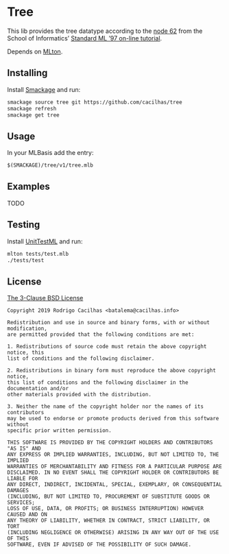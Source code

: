 [license]: https://opensource.org/licenses/BSD-3-Clause
[mlton]: http://mlton.org/
[node62]: http://homepages.inf.ed.ac.uk/stg/NOTES/node62.html
[smackage]: http://www.elsman.com/lessons/2014/10/02/getting-started-with-smackage
[tutorial]: http://homepages.inf.ed.ac.uk/stg/NOTES/notes.html
[unittestml]: https://github.com/cacilhas/UnitTestML

# Tree

This lib provides the tree datatype according to the [node 62][node62] from the
School of Informatics’ [Standard ML ’97 on-line tutorial][tutorial].

Depends on [MLton][mlton].

## Installing

Install [Smackage][smackage] and run:

```sh
smackage source tree git https://github.com/cacilhas/tree
smackage refresh
smackage get tree
```

## Usage

In your MLBasis add the entry:

```sml
$(SMACKAGE)/tree/v1/tree.mlb
```

## Examples

TODO

## Testing

Install [UnitTestML][unittestml] and run:

```sh
mlton tests/test.mlb
./tests/test
```

## License

[The 3-Clause BSD License][license]

```
Copyright 2019 Rodrigo Cacilhas <batalema@cacilhas.info>

Redistribution and use in source and binary forms, with or without modification,
are permitted provided that the following conditions are met:

1. Redistributions of source code must retain the above copyright notice, this
list of conditions and the following disclaimer.

2. Redistributions in binary form must reproduce the above copyright notice,
this list of conditions and the following disclaimer in the documentation and/or
other materials provided with the distribution.

3. Neither the name of the copyright holder nor the names of its contributors
may be used to endorse or promote products derived from this software without
specific prior written permission.

THIS SOFTWARE IS PROVIDED BY THE COPYRIGHT HOLDERS AND CONTRIBUTORS "AS IS" AND
ANY EXPRESS OR IMPLIED WARRANTIES, INCLUDING, BUT NOT LIMITED TO, THE IMPLIED
WARRANTIES OF MERCHANTABILITY AND FITNESS FOR A PARTICULAR PURPOSE ARE
DISCLAIMED. IN NO EVENT SHALL THE COPYRIGHT HOLDER OR CONTRIBUTORS BE LIABLE FOR
ANY DIRECT, INDIRECT, INCIDENTAL, SPECIAL, EXEMPLARY, OR CONSEQUENTIAL DAMAGES
(INCLUDING, BUT NOT LIMITED TO, PROCUREMENT OF SUBSTITUTE GOODS OR SERVICES;
LOSS OF USE, DATA, OR PROFITS; OR BUSINESS INTERRUPTION) HOWEVER CAUSED AND ON
ANY THEORY OF LIABILITY, WHETHER IN CONTRACT, STRICT LIABILITY, OR TORT
(INCLUDING NEGLIGENCE OR OTHERWISE) ARISING IN ANY WAY OUT OF THE USE OF THIS
SOFTWARE, EVEN IF ADVISED OF THE POSSIBILITY OF SUCH DAMAGE.
```
